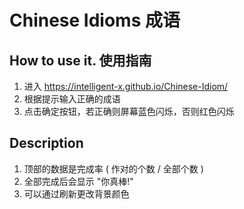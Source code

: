 # Chinese Idioms 成语

## How to use it. 使用指南
1. 进入 https://intelligent-x.github.io/Chinese-Idiom/
2. 根据提示输入正确的成语
3. 点击确定按钮，若正确则屏幕蓝色闪烁，否则红色闪烁

## Description
1. 顶部的数据是完成率 ( 作对的个数 / 全部个数 )
2. 全部完成后会显示 "你真棒!"
3. 可以通过刷新更改背景颜色